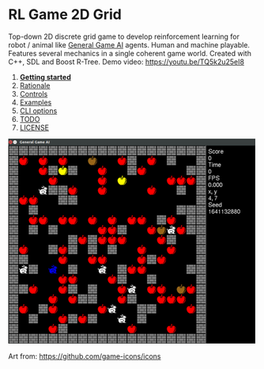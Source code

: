 # RL Game 2D Grid

Top-down 2D discrete grid game to develop reinforcement learning for robot
/ animal like [General Game AI](https://en.wikipedia.org/wiki/General_game_playing)
agents. Human and machine playable. Features several mechanics in a single
coherent game world. Created with C++, SDL and Boost R-Tree. Demo video:
<https://youtu.be/TQ5k2u25eI8>

1. [**Getting started**](getting-started.md)
1. [Rationale](rationale.md)
1. [Controls](controls.md)
1. [Examples](examples.md)
1. [CLI options](cli-options.md)
1. [TODO](TODO.md)
1. [LICENSE](LICENSE.md)

![](screenshot.png)

Art from: <https://github.com/game-icons/icons>
